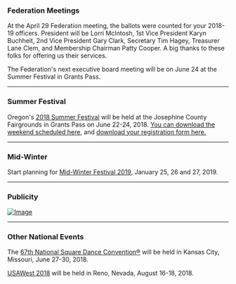### Federation Meetings

At the April 29 Federation meeting, the ballots were counted for your 2018-19 officers.  President will be Lorri McIntosh, 1st Vice President Karyn Buchheit, 2nd Vice President Gary Clark, Secretary Tim Hagey, Treasurer Lane Clem, and Membership Chairman Patty Cooper.  A big thanks to these folks for offering us their services.

The Federation's next executive board meeting will be on June 24 at the Summer Festival in Grants Pass.

----

### Summer Festival

Oregon's [2018 Summer Festival](http://summerfestival2018.co) will be held at the Josephine County Fairgrounds in Grants Pass on June 22-24, 2018.   [You can download the weekend scheduled here](/content/2018-06/SF2018-Schedule.pdf), and [download your registration form here.](http://squaredance.gen.or.us/content/Summer%20Festival%202018%20flyer.pdf)

----

### Mid-Winter

Start planning for [Mid-Winter Festival 2019](http://midwinterfestival.com), January 25, 26 and 27, 2019.

----

### Publicity
[![Image](http://ofn.club/content/2018-06/t300/2018-06-Publicity-300.png)](http://ofn.club//content/2018-06/2018-06-Publicity.jpg)

---

### Other National Events

The [67th National Square Dance Convention&reg;](https://www.67nsdc.com/) will be held in Kansas City, Missouri, June 27-30, 2018.

[USAWest 2018](http://www.nevada.usawest.net/) will be held in Reno, Nevada, August 16-18, 2018.
